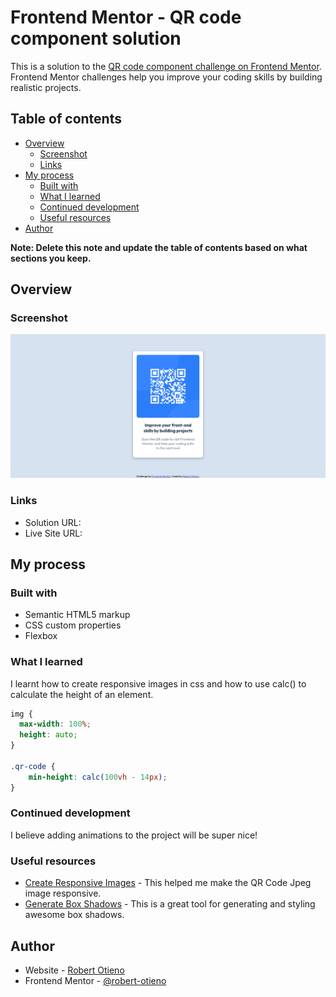 # Frontend Mentor - QR code component solution

This is a solution to the [QR code component challenge on Frontend Mentor](https://www.frontendmentor.io/challenges/qr-code-component-iux_sIO_H). Frontend Mentor challenges help you improve your coding skills by building realistic projects. 

## Table of contents

- [Overview](#overview)
  - [Screenshot](#screenshot)
  - [Links](#links)
- [My process](#my-process)
  - [Built with](#built-with)
  - [What I learned](#what-i-learned)
  - [Continued development](#continued-development)
  - [Useful resources](#useful-resources)
- [Author](#author)

**Note: Delete this note and update the table of contents based on what sections you keep.**

## Overview

### Screenshot

![](./screenshot.png)

### Links

- Solution URL: [](https://www.frontendmentor.io/solutions/htmlcss-solution-using-flexbox-and-maxwidth-for-responsive-images-VJkh7xZUB)
- Live Site URL: [](https://robert-otieno.github.io/qr-code-component-main/)

## My process

### Built with

- Semantic HTML5 markup
- CSS custom properties
- Flexbox

### What I learned

I learnt how to create responsive images in css and how to use calc() to calculate the height of an element.

```css
img {
  max-width: 100%;
  height: auto;
}

.qr-code {
    min-height: calc(100vh - 14px);
}
```

### Continued development

I believe adding animations to the project will be super nice!

### Useful resources

- [Create Responsive Images](https://www.w3schools.com/howto/howto_css_image_responsive.asp) - This helped me make the QR Code Jpeg image responsive.
- [Generate Box Shadows](https://cssgenerator.org/box-shadow-css-generator.html) - This is a great tool for generating and styling awesome box shadows.

## Author

- Website - [Robert Otieno](https://robertotieno.rokeservices.com)
- Frontend Mentor - [@robert-otieno](https://www.frontendmentor.io/profile/robert-otieno)
